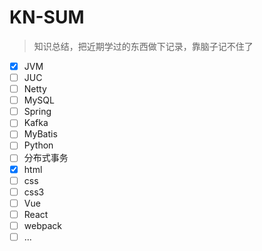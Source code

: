 # KN-SUM

> 知识总结，把近期学过的东西做下记录，靠脑子记不住了

- [x] JVM
- [ ] JUC
- [ ] Netty
- [ ] MySQL
- [ ] Spring
- [ ] Kafka
- [ ] MyBatis
- [ ] Python
- [ ] 分布式事务
- [x] html
- [ ] css
- [ ] css3
- [ ] Vue
- [ ] React
- [ ] webpack
- [ ] ...